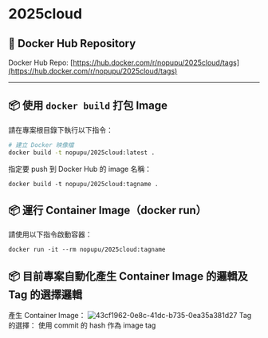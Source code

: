 # 2025cloud

## 🐳 Docker Hub Repository

Docker Hub Repo: [https://hub.docker.com/r/nopupu/2025cloud/tags](https://hub.docker.com/r/nopupu/2025cloud/tags)  

---

## 📦 使用 `docker build` 打包 Image

請在專案根目錄下執行以下指令：

```bash
# 建立 Docker 映像檔
docker build -t nopupu/2025cloud:latest .
```
指定要 push 到 Docker Hub 的 image 名稱：
```
docker build -t nopupu/2025cloud:tagname .
```
## 📦 運行 Container Image（docker run）
請使用以下指令啟動容器：
```
docker run -it --rm nopupu/2025cloud:tagname
```
## 📦 目前專案自動化產生 Container Image 的邏輯及 Tag 的選擇邏輯
產生 Container Image：
![43cf1962-0e8c-41dc-b735-0ea35a381d27](https://github.com/user-attachments/assets/1fcc82a7-ad0e-4b6a-beac-caa33fc185bc)
Tag 的選擇：
使用 commit 的 hash 作為 image tag
